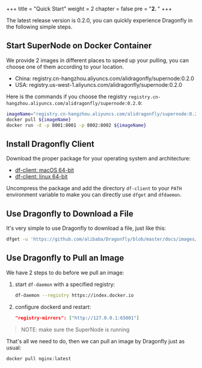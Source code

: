 +++
title = "Quick Start"
weight = 2
chapter = false
pre = "<b>2. </b>"
+++

The latest release version is 0.2.0, you can quickly experience Dragonfly in the following simple steps.

## Start SuperNode on Docker Container

We provide 2 images in different places to speed up your pulling, you can choose one of them according to your location.
* China: registry.cn-hangzhou.aliyuncs.com/alidragonfly/supernode:0.2.0
* USA: registry.us-west-1.aliyuncs.com/alidragonfly/supernode:0.2.0

Here is the commands if you choose the registry `registry.cn-hangzhou.aliyuncs.com/alidragonfly/supernode:0.2.0`:
```bash
imageName="registry.cn-hangzhou.aliyuncs.com/alidragonfly/supernode:0.2.0"
docker pull ${imageName}
docker run -d -p 8001:8001 -p 8002:8002 ${imageName}
```

## Install Dragonfly Client

Download the proper package for your operating system and architecture:
* [df-client: macOS 64-bit](https://github.com/alibaba/Dragonfly/releases/download/v0.2.0/df-client_0.2.0_darwin_amd64.tar.gz)
* [df-client: linux 64-bit](https://github.com/alibaba/Dragonfly/releases/download/v0.2.0/df-client_0.2.0_linux_amd64.tar.gz)

Uncompress the package and add the directory `df-client` to your `PATH` environment variable to make you can directly use `dfget` and `dfdaemon`.

## Use Dragonfly to Download a File

It's very simple to use Dragonfly to download a file, just like this:
```bash
dfget -u 'https://github.com/alibaba/Dragonfly/blob/master/docs/images/logo.png' -o /tmp/logo.png
```

## Use Dragonfly to Pull an Image

We have 2 steps to do before we pull an image:

1. start `df-daemon` with a specified registry:

    ```bash
    df-daemon --registry https://index.docker.io
    ```
2. configure dockerd and restart:

    ```json
    "registry-mirrors": ["http://127.0.0.1:65001"]
    ```
> NOTE: make sure the SuperNode is running

That's all we need to do, then we can pull an image by Dragonfly just as usual:

```bash
docker pull nginx:latest
```
